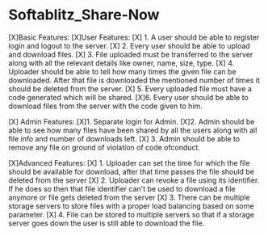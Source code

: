 # Softablitz_Share-Now

[X]Basic Features:
  [X]User Features:
[X] 1. A user should be able to register login and logout to the server.
[X] 2. Every user should be able to upload and download files.
[X] 3. File uploaded must be transferred to the server along with all the relevant details like owner, name, size, type.
[X] 4. Uploader should be able to tell how many times the given file can be downloaded. After that file is downloaded the mentioned number of times it should be deleted from the server.
[X] 5. Every uploaded file must have a code generated which will be shared.
[X]6. Every user should be able to download files from the server with the code given to him.

  [X] Admin Features:
[X]1. Separate login for Admin.
[X]2. Admin should be able to see how many files have been shared by all the users along with all file info and number of downloads left.
[X] 3. Admin should be able to remove any file on ground of violation of code ofconduct.

[X]Advanced Features:
[X] 1. Uploader can set the time for which the file should be available for download, after that time passes the file should be deleted from the server
[X] 2. Uploader can revoke a file using its identifier. If he does so then that file identifier can't be used to download a file anymore or file gets deleted from the
server
[X] 3. There can be multiple storage servers to store files with a proper load balancing based on some parameter.
[X] 4. File can be stored to multiple servers so that if a storage server goes down the user is still able to download the file.
